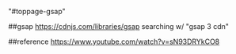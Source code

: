 "#toppage-gsap" 

##gsap
https://cdnjs.com/libraries/gsap
searching w/ "gsap 3 cdn"

##reference
https://www.youtube.com/watch?v=sN93DRYkCO8
